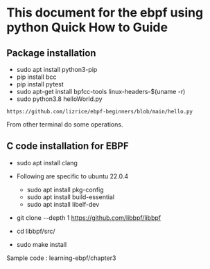# This document for the ebpf using python Quick How to Guide

## Package installation
* sudo apt install python3-pip
* pip install bcc
* pip install pytest
* sudo apt-get install bpfcc-tools linux-headers-$(uname -r)
* sudo python3.8 helloWorld.py
```
https://github.com/lizrice/ebpf-beginners/blob/main/hello.py
```
From other terminal do some operations.

## C code installation for EBPF
* sudo apt install clang
* Following are specific to ubuntu 22.0.4  
  * sudo apt install pkg-config
  * sudo apt install build-essential
  * sudo apt install libelf-dev

* git clone --depth 1 https://github.com/libbpf/libbpf
* cd libbpf/src/
* sudo make install

Sample code : learning-ebpf/chapter3

